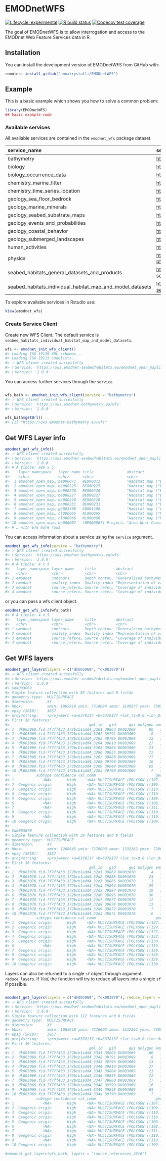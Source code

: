 
<!-- README.md is generated from README.Rmd. Please edit that file -->

# EMODnetWFS

<!-- badges: start -->

[![Lifecycle:
experimental](https://img.shields.io/badge/lifecycle-experimental-orange.svg)](https://www.tidyverse.org/lifecycle/#experimental)
[![R build
status](https://github.com/annakrystalli/EMODnetWFS/workflows/R-CMD-check/badge.svg)](https://github.com/annakrystalli/EMODnetWFS/actions)
[![Codecov test
coverage](https://codecov.io/gh/annakrystalli/EMODnetWFS/branch/master/graph/badge.svg)](https://codecov.io/gh/annakrystalli/EMODnetWFS?branch=master)
<!-- badges: end -->

The goal of EMODnetWFS is to allow interrogation and access to the
EMODnet Web Feature Services data in R.

## Installation

You can install the development version of EMODnetWFS from GitHub with:

``` r
remotes::install_github("annakrystalli/EMODnetWFS")
```

## Example

This is a basic example which shows you how to solve a common problem:

``` r
library(EMODnetWFS)
## basic example code
```

### Available services

All available services are contained in the `emodnet_wfs` package
dataset.

| service\_name                                                    | service\_url                                                        |
| :--------------------------------------------------------------- | :------------------------------------------------------------------ |
| bathymetry                                                       | <https://ows.emodnet-bathymetry.eu/wfs>                             |
| biology                                                          | <http://geo.vliz.be/geoserver/Emodnetbio/wfs>                       |
| biology\_occurrence\_data                                        | <http://geo.vliz.be/geoserver/Dataportal/wfs>                       |
| chemistry\_marine\_litter                                        | <https://www.ifremer.fr/services/wfs/emodnet_chemistry2>            |
| chemistry\_time\_series\_location                                | <http://emodnet02.cineca.it/geoserver/wfs>                          |
| geology\_sea\_floor\_bedrock                                     | <https://drive.emodnet-geology.eu/geoserver/bgr/wfs>                |
| geology\_marine\_minerals                                        | <https://drive.emodnet-geology.eu/geoserver/gsi/wfs>                |
| geology\_seabed\_substrate\_maps                                 | <https://drive.emodnet-geology.eu/geoserver/gtk/wfs>                |
| geology\_events\_and\_probabilities                              | <https://drive.emodnet-geology.eu/geoserver/ispra/wfs>              |
| geology\_coastal\_behavior                                       | <https://drive.emodnet-geology.eu/geoserver/tno/wfs>                |
| geology\_submerged\_landscapes                                   | <https://drive.emodnet-geology.eu/geoserver/bgs/wfs>                |
| human\_activities                                                | <https://ows.emodnet-humanactivities.eu/wfs>                        |
| physics                                                          | <https://geoserver.emodnet-physics.eu/geoserver/emodnet/wfs>        |
| seabed\_habitats\_general\_datasets\_and\_products               | <https://ows.emodnet-seabedhabitats.eu/emodnet_open/wfs>            |
| seabed\_habitats\_individual\_habitat\_map\_and\_model\_datasets | <https://ows.emodnet-seabedhabitats.eu/emodnet_open_maplibrary/wfs> |

To explore available services in Rstudio use:

``` r
View(emodnet_wfs)
```

### Create Service Client

Create new WFS Client. The default service is
`seabed_habitats_individual_habitat_map_and_model_datasets`.

``` r
wfs <- emodnet_init_wfs_client()
#> Loading ISO 19139 XML schemas...
#> Loading ISO 19115 codelists...
#> ✓ WFS client created succesfully
#> ℹ Service: 'https://ows.emodnet-seabedhabitats.eu/emodnet_open_maplibrary/wfs'
#> ℹ Version: '2.0.0'
```

You can access further services through the `service`.

``` r

wfs_bath <- emodnet_init_wfs_client(service = "bathymetry")
#> ✓ WFS client created succesfully
#> ℹ Service: 'https://ows.emodnet-bathymetry.eu/wfs'
#> ℹ Version: '2.0.0'

wfs_bath$getUrl()
#> [1] "https://ows.emodnet-bathymetry.eu/wfs"
```

## Get WFS Layer info

``` r
emodnet_get_wfs_info()
#> ✓ WFS client created succesfully
#> ℹ Service: 'https://ows.emodnet-seabedhabitats.eu/emodnet_open_maplibrary/wfs'
#> ℹ Version: '2.0.0'
#> # A tibble: 688 x 5
#>    layer_namespace   layer_name title               abstract              class 
#>    <chr>             <chr>      <chr>               <chr>                 <chr> 
#>  1 emodnet_open_map… be000071   BE000071            "Habitat map \"BE000… WFSFe…
#>  2 emodnet_open_map… be000225   BE000225            "Habitat map \"BE000… WFSFe…
#>  3 emodnet_open_map… be000226   BE000226            "Habitat map \"BE000… WFSFe…
#>  4 emodnet_open_map… be000227   BE000227            "Habitat map \"BE000… WFSFe…
#>  5 emodnet_open_map… be000228   BE000228            "Habitat map \"BE000… WFSFe…
#>  6 emodnet_open_map… be000231   BE000231            "Habitat map \"BE000… WFSFe…
#>  7 emodnet_open_map… gb001308   GB001308            "Habitat map \"GB001… WFSFe…
#>  8 emodnet_open_map… nl000065   NL000065            "Habitat map \"NL000… WFSFe…
#>  9 emodnet_open_map… nl000066   NL000066            "Habitat map \"NL000… WFSFe…
#> 10 emodnet_open_map… be000007   [BE000007] Project… "Area West Coast, po… WFSFe…
#> # … with 678 more rows
```

You can access information about a service using the `service` argument.

``` r
emodnet_get_wfs_info(service = "bathymetry")
#> ✓ WFS client created succesfully
#> ℹ Service: 'https://ows.emodnet-bathymetry.eu/wfs'
#> ℹ Version: '2.0.0'
#> # A tibble: 4 x 5
#>   layer_namespace layer_name     title         abstract                  class  
#>   <chr>           <chr>          <chr>         <chr>                     <chr>  
#> 1 emodnet         contours       Depth contou… "Generalised bathymetric… WFSFea…
#> 2 emodnet         quality_index  Quality index "Representation of vario… WFSFea…
#> 3 emodnet         source_refere… Source refer… "Coverage of individual … WFSFea…
#> 4 emodnet         source_refere… Source refer… "Coverage of individual … WFSFea…
```

or you can pass a wfs client object.

``` r
emodnet_get_wfs_info(wfs_bath)
#> # A tibble: 4 x 5
#>   layer_namespace layer_name     title         abstract                  class  
#>   <chr>           <chr>          <chr>         <chr>                     <chr>  
#> 1 emodnet         contours       Depth contou… "Generalised bathymetric… WFSFea…
#> 2 emodnet         quality_index  Quality index "Representation of vario… WFSFea…
#> 3 emodnet         source_refere… Source refer… "Coverage of individual … WFSFea…
#> 4 emodnet         source_refere… Source refer… "Coverage of individual … WFSFea…
```

## Get WFS layers

``` r
emodnet_get_layers(layers = c("dk003069", "dk003070"))
#> ✓ WFS client created succesfully
#> ℹ Service: 'https://ows.emodnet-seabedhabitats.eu/emodnet_open_maplibrary/wfs'
#> ℹ Version: '2.0.0'
#> $dk003069
#> Simple feature collection with 82 features and 8 fields
#> geometry type:  MULTISURFACE
#> dimension:      XY
#> bbox:           xmin: 1065918 ymin: 7318084 xmax: 1140377 ymax: 7385447
#> epsg (SRID):    3857
#> proj4string:    +proj=merc +a=6378137 +b=6378137 +lat_ts=0.0 +lon_0=0.0 +x_0=0.0 +y_0=0 +k=1.0 +units=m +nadgrids=@null +wktext +no_defs
#> First 10 features:
#>                                    gml_id   gid      gui polygon annexi
#> 1  dk003069.fid-7f7ff433_172bcb1add4_3261 39863 DK003069      80   1110
#> 2  dk003069.fid-7f7ff433_172bcb1add4_3262 39791 DK003069       8   1170
#> 3  dk003069.fid-7f7ff433_172bcb1add4_3263 39796 DK003069      13   1170
#> 4  dk003069.fid-7f7ff433_172bcb1add4_3264 39810 DK003069      27   1170
#> 5  dk003069.fid-7f7ff433_172bcb1add4_3265 39804 DK003069      21   1170
#> 6  dk003069.fid-7f7ff433_172bcb1add4_3266 39855 DK003069      72   1110
#> 7  dk003069.fid-7f7ff433_172bcb1add4_3267 39860 DK003069      77   1110
#> 8  dk003069.fid-7f7ff433_172bcb1add4_3268 39799 DK003069      16   1170
#> 9  dk003069.fid-7f7ff433_172bcb1add4_3269 39848 DK003069      65   1110
#> 10 dk003069.fid-7f7ff433_172bcb1add4_326a 39790 DK003069       7   1170
#>            subtype confidence val_comm                           geom
#> 1             <NA>       High     <NA> MULTISURFACE (POLYGON ((107...
#> 2  Geogenic origin       High     <NA> MULTISURFACE (POLYGON ((109...
#> 3  Geogenic origin       High     <NA> MULTISURFACE (POLYGON ((110...
#> 4  Geogenic origin       High     <NA> MULTISURFACE (POLYGON ((110...
#> 5  Geogenic origin       High     <NA> MULTISURFACE (POLYGON ((109...
#> 6             <NA>       High     <NA> MULTISURFACE (POLYGON ((108...
#> 7             <NA>       High     <NA> MULTISURFACE (POLYGON ((111...
#> 8  Geogenic origin       High     <NA> MULTISURFACE (POLYGON ((110...
#> 9             <NA>       High     <NA> MULTISURFACE (POLYGON ((110...
#> 10 Geogenic origin       High     <NA> MULTISURFACE (POLYGON ((109...
#> 
#> $dk003070
#> Simple feature collection with 30 features and 8 fields
#> geometry type:  MULTISURFACE
#> dimension:      XY
#> bbox:           xmin: 1268645 ymin: 7276003 xmax: 1332262 ymax: 7290836
#> epsg (SRID):    3857
#> proj4string:    +proj=merc +a=6378137 +b=6378137 +lat_ts=0.0 +lon_0=0.0 +x_0=0.0 +y_0=0 +k=1.0 +units=m +nadgrids=@null +wktext +no_defs
#> First 10 features:
#>                                    gml_id   gid      gui polygon annexi
#> 1  dk003070.fid-7f7ff433_172bcb1add4_32d1 39869 DK003070       4   1170
#> 2  dk003070.fid-7f7ff433_172bcb1add4_32d2 39888 DK003070      23   1170
#> 3  dk003070.fid-7f7ff433_172bcb1add4_32d3 39866 DK003070       1   1170
#> 4  dk003070.fid-7f7ff433_172bcb1add4_32d4 39894 DK003070      29   1170
#> 5  dk003070.fid-7f7ff433_172bcb1add4_32d5 39884 DK003070      19   1170
#> 6  dk003070.fid-7f7ff433_172bcb1add4_32d6 39895 DK003070      30   1110
#> 7  dk003070.fid-7f7ff433_172bcb1add4_32d7 39877 DK003070      12   1170
#> 8  dk003070.fid-7f7ff433_172bcb1add4_32d8 39878 DK003070      13   1170
#> 9  dk003070.fid-7f7ff433_172bcb1add4_32d9 39872 DK003070       7   1170
#> 10 dk003070.fid-7f7ff433_172bcb1add4_32da 39871 DK003070       6   1170
#>            subtype confidence val_comm                           geom
#> 1  Geogenic origin       High     <NA> MULTISURFACE (POLYGON ((127...
#> 2  Geogenic origin       High     <NA> MULTISURFACE (POLYGON ((129...
#> 3  Geogenic origin       High     <NA> MULTISURFACE (POLYGON ((127...
#> 4  Geogenic origin       High     <NA> MULTISURFACE (POLYGON ((132...
#> 5  Geogenic origin       High     <NA> MULTISURFACE (POLYGON ((130...
#> 6             <NA>       High     <NA> MULTISURFACE (POLYGON ((132...
#> 7  Geogenic origin       High     <NA> MULTISURFACE (POLYGON ((130...
#> 8  Geogenic origin       High     <NA> MULTISURFACE (POLYGON ((128...
#> 9  Geogenic origin       High     <NA> MULTISURFACE (POLYGON ((130...
#> 10 Geogenic origin       High     <NA> MULTISURFACE (POLYGON ((130...
```

Layers can also be returned to a single `sf` object through argument
`reduce_layers`. If `TRUE` the function will try to reduce all layers
into a single `sf` if possible.

``` r

emodnet_get_layers(layers = c("dk003069", "dk003070"), reduce_layers = TRUE)
#> ✓ WFS client created succesfully
#> ℹ Service: 'https://ows.emodnet-seabedhabitats.eu/emodnet_open_maplibrary/wfs'
#> ℹ Version: '2.0.0'
#> Simple feature collection with 112 features and 8 fields
#> geometry type:  MULTISURFACE
#> dimension:      XY
#> bbox:           xmin: 1065918 ymin: 7276003 xmax: 1332262 ymax: 7385447
#> epsg (SRID):    3857
#> proj4string:    +proj=merc +a=6378137 +b=6378137 +lat_ts=0.0 +lon_0=0.0 +x_0=0.0 +y_0=0 +k=1.0 +units=m +nadgrids=@null +wktext +no_defs
#> First 10 features:
#>                                    gml_id   gid      gui polygon annexi
#> 1  dk003069.fid-7f7ff433_172bcb1add4_3341 39863 DK003069      80   1110
#> 2  dk003069.fid-7f7ff433_172bcb1add4_3342 39791 DK003069       8   1170
#> 3  dk003069.fid-7f7ff433_172bcb1add4_3343 39796 DK003069      13   1170
#> 4  dk003069.fid-7f7ff433_172bcb1add4_3344 39810 DK003069      27   1170
#> 5  dk003069.fid-7f7ff433_172bcb1add4_3345 39804 DK003069      21   1170
#> 6  dk003069.fid-7f7ff433_172bcb1add4_3346 39855 DK003069      72   1110
#> 7  dk003069.fid-7f7ff433_172bcb1add4_3347 39860 DK003069      77   1110
#> 8  dk003069.fid-7f7ff433_172bcb1add4_3348 39799 DK003069      16   1170
#> 9  dk003069.fid-7f7ff433_172bcb1add4_3349 39848 DK003069      65   1110
#> 10 dk003069.fid-7f7ff433_172bcb1add4_334a 39790 DK003069       7   1170
#>            subtype confidence val_comm                           geom
#> 1             <NA>       High     <NA> MULTISURFACE (POLYGON ((107...
#> 2  Geogenic origin       High     <NA> MULTISURFACE (POLYGON ((109...
#> 3  Geogenic origin       High     <NA> MULTISURFACE (POLYGON ((110...
#> 4  Geogenic origin       High     <NA> MULTISURFACE (POLYGON ((110...
#> 5  Geogenic origin       High     <NA> MULTISURFACE (POLYGON ((109...
#> 6             <NA>       High     <NA> MULTISURFACE (POLYGON ((108...
#> 7             <NA>       High     <NA> MULTISURFACE (POLYGON ((111...
#> 8  Geogenic origin       High     <NA> MULTISURFACE (POLYGON ((110...
#> 9             <NA>       High     <NA> MULTISURFACE (POLYGON ((110...
#> 10 Geogenic origin       High     <NA> MULTISURFACE (POLYGON ((109...
```

``` r
#emodnet_get_layers(wfs_bath, layers = "source_references_2016")
```
